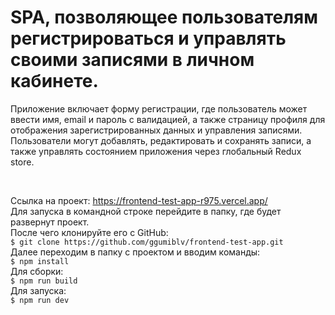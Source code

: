 # SPA, позволяющее пользователям регистрироваться и управлять своими записями в личном кабинете.

<p>Приложение включает форму регистрации, где пользователь может ввести имя, email и пароль с валидацией, а также страницу профиля для отображения зарегистрированных данных и управления записями. Пользователи могут добавлять, редактировать и сохранять записи, а также управлять состоянием приложения через глобальный Redux store. </p><br/>

Ссылка на проект: https://frontend-test-app-r975.vercel.app/
<br/>
Для запуска в командной строке перейдите в папку, где будет развернут проект. <br/>
После чего клонируйте его с GitHub:<br/>
`$ git clone https://github.com/ggumiblv/frontend-test-app.git`<br/>
Далее переходим в папку с проектом и вводим команды:<br/>
`$ npm install`<br/>
Для сборки:<br/>
`$ npm run build`<br/>
Для запуска:<br/>
`$ npm run dev`<br/>
